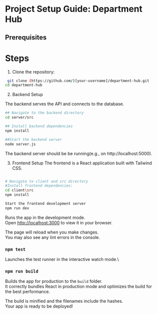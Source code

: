 # Project Setup Guide: Department Hub

## Prerequisites

# Steps
1. Clone the repository:
```bash
 git clone (https://github.com/)[your-username]/department-hub.git
cd department-hub
```
2. Backend Setup

The backend serves the API and connects to the database.
```bash
## Navigate to the backend directory
cd server/src

## Install backend dependencies
npm install

##Start the backend server
node server.js
```
The backend server should be be running(e.g., on http://localhost:5000).

3. Frontend Setup
The frontend is a React application built with Tailwind CSS.
```bash

# Navigate to client and src directory
#Install frontend dependencies:
cd client\src
npm install

Start the frontend development server
npm run dev
```

Runs the app in the development mode.\
Open [http://localhost:3000](http://localhost:3000) to view it in your browser.

The page will reload when you make changes.\
You may also see any lint errors in the console.

### `npm test`

Launches the test runner in the interactive watch mode.\


### `npm run build`

Builds the app for production to the `build` folder.\
It correctly bundles React in production mode and optimizes the build for the best performance.

The build is minified and the filenames include the hashes.\
Your app is ready to be deployed!


